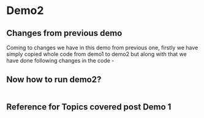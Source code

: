# Demo2


## Changes from previous demo

Coming to changes we have in this demo from previous one, firstly we have simply copied whole code from demo1 to demo2 but along with that we have done following changes in the code -


## Now how to run demo2?

```sh
```

## Reference for Topics covered post Demo 1

